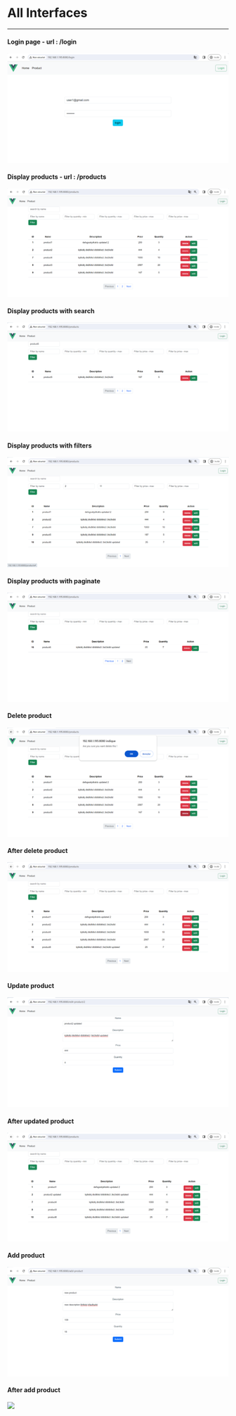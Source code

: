 <h1>All Interfaces</h1>
<hr/>
<h4>Login page - url : /login</h4>
<img src="captures/auth.png" />
<br/>
<h4>Display products - url : /products</h4>
<img src="captures/display-products.png" />
<br/>
<h4>Display products with search</h4>
<img src="captures/display-products-search.png" />
<br/>
<h4>Display products with filters</h4>
<img src="captures/display-products-filters.png" />
<br/>
<h4>Display products with paginate</h4>
<img src="captures/display-products-paginate.png" />
<br/>
<h4>Delete product</h4>
<img src="captures/confirm-delete.png" />
<br/>
<h4>After delete product</h4>
<img src="captures/after-delete.png" />
<br/>
<h4>Update product</h4>
<img src="captures/update-page.png" />
<br/>
<h4>After updated product</h4>
<img src="captures/after-update.png" />
<br/>
<h4>Add product</h4>
<img src="captures/add-product.png" />
<br/>
<h4>After add product</h4>
<img src="captures/after-addproduct.png.png" />
<br/>
